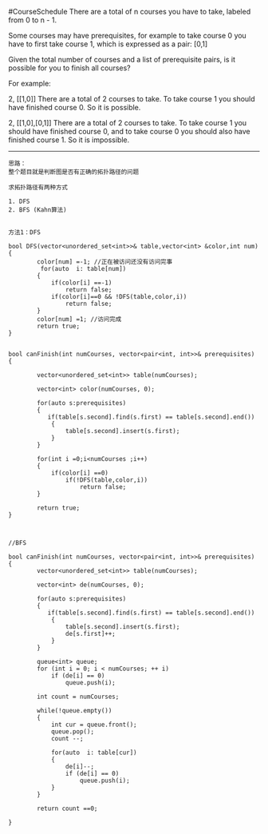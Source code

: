 #CourseSchedule
There are a total of n courses you have to take, labeled from 0 to n - 1.

Some courses may have prerequisites, for example to take course 0 you have to first take course 1, 
which is expressed as a pair: [0,1]

Given the total number of courses and a list of prerequisite pairs, is it possible for you to finish all courses?

For example:

2, [[1,0]]
There are a total of 2 courses to take. To take course 1 you should have finished course 0. So it is possible.

2, [[1,0],[0,1]]
There are a total of 2 courses to take. To take course 1 you should have finished course 0, 
and to take course 0 you should also have finished course 1. So it is impossible.



---



```
思路：
整个题目就是判断图是否有正确的拓扑路径的问题

求拓扑路径有两种方式

1. DFS
2. BFS (Kahn算法)


方法1：DFS

bool DFS(vector<unordered_set<int>>& table,vector<int> &color,int num)
{
        color[num] =-1; //正在被访问还没有访问完事
         for(auto  i: table[num])
        {
            if(color[i] ==-1)
                return false;
            if(color[i]==0 && !DFS(table,color,i))
                return false;
        }
        color[num] =1; //访问完成
        return true;
}


bool canFinish(int numCourses, vector<pair<int, int>>& prerequisites) {
        
        vector<unordered_set<int>> table(numCourses);
        
        vector<int> color(numCourses, 0);
        
        for(auto s:prerequisites)
        {
           if(table[s.second].find(s.first) == table[s.second].end())
			{
				table[s.second].insert(s.first);
			}
        }
        
        for(int i =0;i<numCourses ;i++)
        {
            if(color[i] ==0)
                if(!DFS(table,color,i))
                    return false;
        }
        
        return true;
}



//BFS

bool canFinish(int numCourses, vector<pair<int, int>>& prerequisites)
{
        vector<unordered_set<int>> table(numCourses);
        
        vector<int> de(numCourses, 0);
        
        for(auto s:prerequisites)
        {
           if(table[s.second].find(s.first) == table[s.second].end())
			{
				table[s.second].insert(s.first);
				de[s.first]++;
			}
        }
        
        queue<int> queue;
        for (int i = 0; i < numCourses; ++ i)
            if (de[i] == 0)
                queue.push(i);
        
        int count = numCourses;
        
        while(!queue.empty())
        {
            int cur = queue.front();
            queue.pop();
            count --;
            
            for(auto  i: table[cur])
            {
                de[i]--;
                if (de[i] == 0)
                    queue.push(i);
            }
        }
        
        return count ==0;
        
}
```
